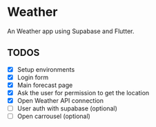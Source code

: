 # Weather

An Weather app using Supabase and Flutter.

## TODOS

- [x] Setup environments
- [x] Login form
- [x] Main forecast page
- [x] Ask the user for permission to get the location
- [x] Open Weather API connection
- [ ] User auth with supabase (optional)
- [ ] Open carrousel (optional)
